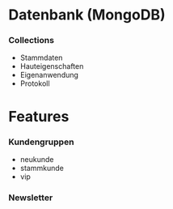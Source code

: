# Datenbank (MongoDB)

### Collections

- Stammdaten
- Hauteigenschaften
- Eigenanwendung
- Protokoll

# Features
### Kundengruppen

- neukunde 
- stammkunde 
- vip

### Newsletter

